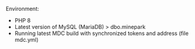 Environment: 
- PHP 8
- Latest version of MySQL (MariaDB) > dbo.minepark
- Running latest MDC build with synchronized tokens and address (file mdc.yml)